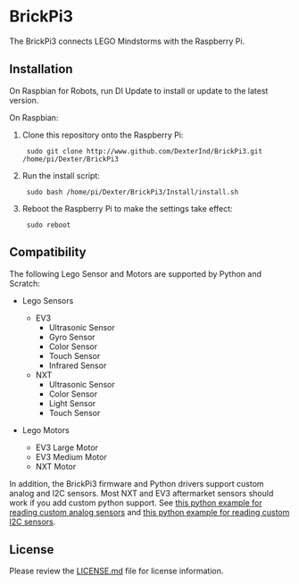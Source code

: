 BrickPi3
========
The BrickPi3 connects LEGO Mindstorms with the Raspberry Pi.


Installation
------------

On Raspbian for Robots, run DI Update to install or update to the latest version.

On Raspbian:

1. Clone this repository onto the Raspberry Pi:

        sudo git clone http://www.github.com/DexterInd/BrickPi3.git /home/pi/Dexter/BrickPi3

2. Run the install script:

        sudo bash /home/pi/Dexter/BrickPi3/Install/install.sh

3. Reboot the Raspberry Pi to make the settings take effect:

        sudo reboot


Compatibility
-------------

The following Lego Sensor and Motors are supported by Python and Scratch:

* Lego Sensors
  * EV3
    * Ultrasonic Sensor
    * Gyro Sensor
    * Color Sensor
    * Touch Sensor
    * Infrared Sensor
  * NXT
    * Ultrasonic Sensor
    * Color Sensor
    * Light Sensor
    * Touch Sensor

* Lego Motors
  * EV3 Large Motor
  * EV3 Medium Motor
  * NXT Motor

In addition, the BrickPi3 firmware and Python drivers support custom analog and
I2C sensors. Most NXT and EV3 aftermarket sensors should work if you add custom
python support. See [this python example for reading custom analog sensors][ex1]
and [this python example for reading custom I2C sensors][ex2].

[ex1]: https://github.com/DexterInd/BrickPi3/blob/master/Software/Python/Examples/Analog_Sensor.py
[ex2]: https://github.com/DexterInd/BrickPi3/blob/master/Software/Python/Examples/DI-dTIR.py


License
-------

Please review the [LICENSE.md] file for license information.

[LICENSE.md]: ./LICENSE.md
